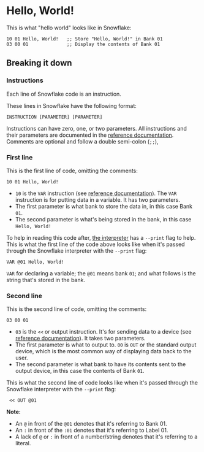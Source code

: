 # Hello, World!

This is what "hello world" looks like in Snowflake:

```
10 01 Hello, World!   ;; Store "Hello, World!" in Bank 01
03 00 01              ;; Display the contents of Bank 01
```

## Breaking it down

### Instructions

Each line of Snowflake code is an instruction.

These lines in Snowflake have the following format:

```
INSTRUCTION [PARAMETER] [PARAMETER]
```

Instructions can have zero, one, or two parameters. All instructions
and their parameters are documented in the [reference documentation][1]. 
Comments are optional and follow a double semi-colon (`;;`),

### First line

This is the first line of code, omitting the comments:

```
10 01 Hello, World!
```

* `10` is the `VAR` instruction (see [reference documentation][1]).
  The `VAR` instruction is for putting data in a variable. It has two 
  parameters.
* The first parameter is what bank to store the data in, in this case Bank `01`.
* The second parameter is what's being stored in the bank, in this case `Hello, World!`

To help in reading this code after, [the interpreter][2] has a `--print` 
flag to help. This is what the first line of the code above looks like
when it's passed through the Snowflake interpreter with the `--print` flag:

```
VAR @01 Hello, World!
```

`VAR` for declaring a variable; the `@01` means bank `01`; and what follows is
the string that's stored in the bank.

### Second line

This is the second line of code, omitting the comments:

```
03 00 01
```

* `03` is the `<<` or output instruction. It's for sending data to a device
  (see [reference documentation][1]). It takes two parameters.
* The first parameter is what to output to. `00` is `OUT` or the standard output 
  device, which is the most common way of displaying data back to the user.
* The second parameter is what bank to have its contents sent to the output 
  device, in this case the contents of Bank `01`.

This is what the second line of code looks like when it's passed 
through the Snowflake interpreter with the `--print` flag:

```
 << OUT @01
```

**Note:**

* An `@` in front of the `@01` denotes that it's referring to Bank 01.
* An `:` in front of the `:01` denotes that it's referring to Label 01.
* A lack of `@` or `:` in front of a number/string denotes that it's referring to a literal.

[1]: language-reference.md
[2]: interpreter.md
[3]: file-format.md
